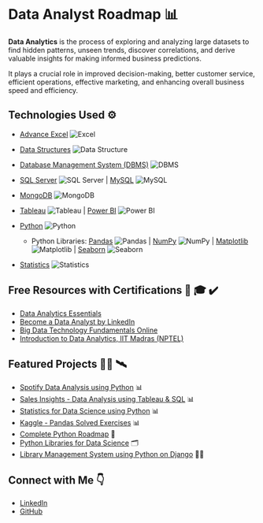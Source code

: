 # Data Analyst Roadmap 📊

**Data Analytics** is the process of exploring and analyzing large datasets to find hidden patterns, unseen trends, discover correlations, and derive valuable insights for making informed business predictions.

It plays a crucial role in improved decision-making, better customer service, efficient operations, effective marketing, and enhancing overall business speed and efficiency.

## Technologies Used ⚙️

* [Advance Excel](https://coursera.org/share/064db4645159df788ad0b31abebf1556) ![Excel](https://raw.githubusercontent.com/mrankitgupta/66DaysOfData/60139fb461ef56a19afd68ea4094f6069f27ce49/icons8-microsoft-excel%20(1).svg)

* [Data Structures](https://www.javatpoint.com/data-structure-tutorial) ![Data Structure](https://raw.githubusercontent.com/mrankitgupta/66DaysOfData/c8c040f1c85d921db317152567f331354446286a/data-line-4.svg)

* [Database Management System (DBMS)](https://www.javatpoint.com/dbms-tutorial) ![DBMS](https://raw.githubusercontent.com/mrankitgupta/66DaysOfData/c8c040f1c85d921db317152567f331354446286a/data-base-11.svg)

* [SQL Server](https://www.microsoft.com/en-us/sql-server) ![SQL Server](https://www.svgrepo.com/show/303229/microsoft-sql-server-logo.svg) |
  [MySQL](https://www.mysql.com/) ![MySQL](https://raw.githubusercontent.com/devicons/devicon/master/icons/mysql/mysql-original-wordmark.svg)

* [MongoDB](https://www.mongodb.com/) ![MongoDB](https://raw.githubusercontent.com/devicons/devicon/master/icons/mongodb/mongodb-original-wordmark.svg)

* [Tableau](https://public.tableau.com/app/profile/mrankitgupta) ![Tableau](https://raw.githubusercontent.com/mrankitgupta/mrankitgupta/a768d6bf0a001f03327578ae12f8867e4056cbaf/tableau-software.svg) |
  [Power BI](https://powerbi.microsoft.com/en-us/) ![Power BI](https://raw.githubusercontent.com/mrankitgupta/mrankitgupta/a768d6bf0a001f03327578ae12f8867e4056cbaf/power-bi.svg)

* [Python](https://github.com/mrankitgupta/Python-Lessons) ![Python](https://raw.githubusercontent.com/devicons/devicon/master/icons/python/python-original.svg)

  * Python Libraries: [Pandas](https://github.com/mrankitgupta/Kaggle-Pandas-Solved-Exercises) ![Pandas](https://raw.githubusercontent.com/devicons/devicon/2ae2a900d2f041da66e950e4d48052658d850630/icons/pandas/pandas-original.svg) |
    [NumPy](https://numpy.org/) ![NumPy](https://raw.githubusercontent.com/mrankitgupta/mrankitgupta/2a582d085b324cff4917325112229027309ecae3/Numpy-logo.svg) |
    [Matplotlib](https://matplotlib.org/) ![Matplotlib](https://raw.githubusercontent.com/mrankitgupta/mrankitgupta/1331979c3208a15be2c2a6177ffc38ced3d6b434/Matplotlib_icon.svg) |
    [Seaborn](https://seaborn.pydata.org) ![Seaborn](https://seaborn.pydata.org/_images/logo-mark-lightbg.svg)

* [Statistics](https://github.com/mrankitgupta/Spotify-Data-Analysis-using-Python) ![Statistics](https://raw.githubusercontent.com/mrankitgupta/66DaysOfData/c8c040f1c85d921db317152567f331354446286a/statistics-21.svg)

## Free Resources with Certifications 📜 🎓 ✔️

- [Data Analytics Essentials](https://skillsforall.com/course/data-analytics-essentials?courseLang=en-US)
- [Become a Data Analyst by LinkedIn](https://www.linkedin.com/learning/paths/become-a-data-analyst)
- [Big Data Technology Fundamentals Online](https://www.aws.training/Details/Curriculum?id=11070&sc_channel=el&sc_campaign=startup_india_big_data&sc_geo=apac&sc_country=in&sc_outcome=reg&redirect=false)
- [Introduction to Data Analytics, IIT Madras (NPTEL)](https://nptel.ac.in/courses/110106072)

## Featured Projects 👨‍💻 🛰️

- [Spotify Data Analysis using Python](https://github.com/mrankitgupta/Spotify-Data-Analysis-using-Python) 📊
- [Sales Insights - Data Analysis using Tableau & SQL](https://github.com/mrankitgupta/Sales-Insights-Data-Analysis-using-Tableau-and-SQL) 📊
- [Statistics for Data Science using Python](https://github.com/mrankitgupta/Statistics-for-Data-Science-using-Python) 📊
- [Kaggle - Pandas Solved Exercises](https://github.com/mrankitgupta/Kaggle-Pandas-Solved-Exercises) 📊
- [Complete Python Roadmap](https://github.com/mrankitgupta/Python-Roadmap) 📑
- [Python Libraries for Data Science](https://github.com/mrankitgupta/Python-Libraries-Roadmap) 🗂️
- [Library Management System using Python on Django](https://github.com/MrDPrasad/Library_Management_System_Django) 👨‍💻

## Connect with Me 👇

- [LinkedIn](https://www.linkedin.com/in/durga-prasad-n-471626231/)
- [GitHub](https://github.com/MrDPrasad/)
